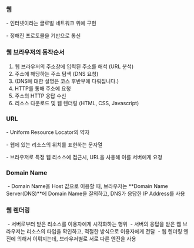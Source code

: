 ### 웹

\- 인터넷이라는 글로벌 네트워크 위에 구현

\- 정해진 프로토콜을 기반으로 통신

### 웹 브라우저의 동작순서

1.  웹 브라우저의 주소창에 입력된 주소를 해석 (URL 분석)
2.  주소에 해당하는 주소 탐색 (DNS 요청)
3.  (DNS에 대한 설명은 코스 후반부에 다뤄집니다.)
4.  HTTP를 통해 주소에 요청
5.  주소의 HTTP 응답 수신
6.  리소스 다운로드 및 웹 렌더링 (HTML, CSS, Javascript)

### URL

\- Uniform Resource Locator의 약자

\- 웹에 있는 리소스의 위치를 표현하는 문자열

\- 브라우저로 특정 웹 리소스에 접근시, URL을 사용해 이를 서버에게 요청

### Domain Name
​
\- Domain Name을 Host 값으로 이용할 때, 브라우저는 **Domain Name Server(DNS)**에 Domain Name을 질의하고, DNS가 응답한 IP Address를 사용
​
### 웹 렌더링
​
\- 서버로부터 받은 리소스를 이용자에게 시각화하는 행위
​
\- 서버의 응답을 받은 웹 브라우저는 리소스의 타입을 확인하고, 적절한 방식으로 이용자에게 전달
​
\- 웹 렌더링 엔진에 의해서 이뤄지는데, 브라우저별로 서로 다른 엔진을 사용
